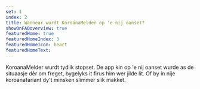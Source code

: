 ```yaml
---
set: 1
index: 2
title: Wannear wurdt KoroanaMelder op 'e nij oanset?
showOnFAQoverview: true
featuredHome: true
featuredHomeIndex: 3
featuredHomeIcon: heart
featuredHomeText: 
---
```

KoroanaMelder wurdt tydlik stopset. De app kin op 'e nij oanset wurde as de situaasje dêr om freget, bygelyks it firus him wer jilde lit. Of by in nije koroanafariant dy't minsken slimmer siik makket. 

